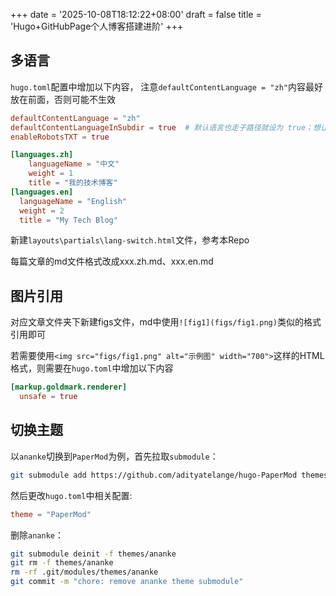 +++
date = '2025-10-08T18:12:22+08:00'
draft = false
title = 'Hugo+GitHubPage个人博客搭建进阶'
+++

<!--more-->

## 多语言

`hugo.toml`配置中增加以下内容， 注意`defaultContentLanguage = "zh"`内容最好放在前面，否则可能不生效

```toml
defaultContentLanguage = "zh"
defaultContentLanguageInSubdir = true  # 默认语言也走子路径就设为 true；想让中文在根 / 则设为 false
enableRobotsTXT = true

[languages.zh]
    languageName = "中文"
    weight = 1
    title = "我的技术博客"
[languages.en]
  languageName = "English"
  weight = 2
  title = "My Tech Blog"
```

新建`layouts\partials\lang-switch.html`文件，参考本Repo

每篇文章的md文件格式改成xxx.zh.md、xxx.en.md

## 图片引用

对应文章文件夹下新建figs文件，md中使用`![fig1](figs/fig1.png)`类似的格式引用即可

若需要使用`<img src="figs/fig1.png" alt="示例图" width="700">`这样的HTML格式，则需要在`hugo.toml`中增加以下内容

```toml
[markup.goldmark.renderer]
  unsafe = true 
```

## 切换主题

以`ananke`切换到`PaperMod`为例，首先拉取`submodule`：

```bash
git submodule add https://github.com/adityatelange/hugo-PaperMod themes/PaperMod
```

然后更改`hugo.toml`中相关配置:

```toml
theme = "PaperMod"
```

删除`ananke`：

```bash
git submodule deinit -f themes/ananke
git rm -f themes/ananke
rm -rf .git/modules/themes/ananke
git commit -m "chore: remove ananke theme submodule"
```